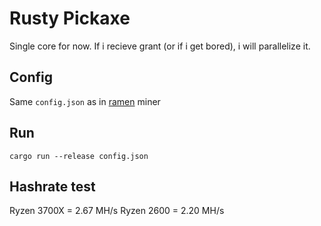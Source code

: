 # Rusty Pickaxe

Single core for now. If i recieve grant (or if i get bored), i will parallelize it.

## Config

Same `config.json` as in [ramen](https://github.com/dmptrluke/ramen) miner

## Run

`cargo run --release config.json`

## Hashrate test

Ryzen 3700X = 2.67 MH/s
Ryzen 2600  = 2.20 MH/s

